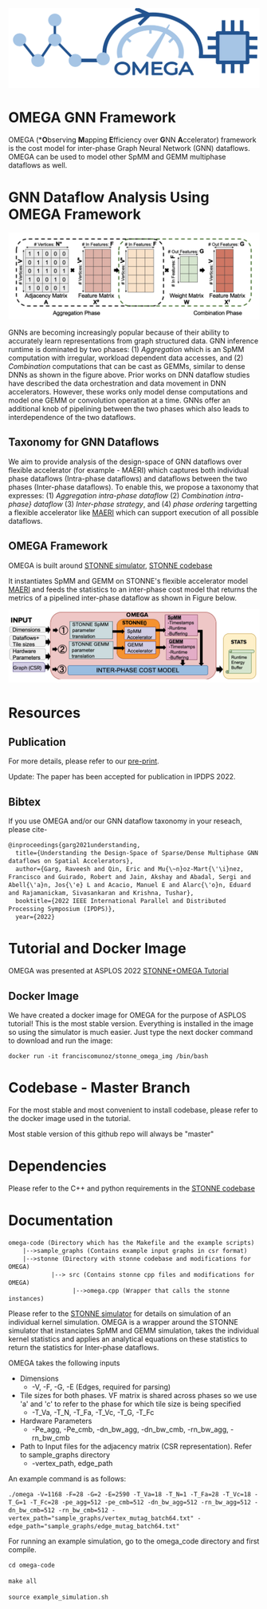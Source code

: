 <img src="OMEGA LOGO.jpg">

#    OMEGA GNN Framework

OMEGA (***O**bserving **M**apping **E**fficiency over **G**NN **A**ccelerator) framework is the cost model for inter-phase Graph Neural Network (GNN) dataflows. OMEGA can be used to model other SpMM and GEMM multiphase dataflows as well.

# GNN Dataflow Analysis Using OMEGA Framework

<img src="computations.png">

GNNs are becoming increasingly popular because of their ability to accurately learn representations from graph structured data. GNN inference runtime is dominated by two phases: (1) *Aggregation* which is an SpMM computation with irregular, workload dependent data accesses, and (2) *Combination* computations that can be cast as GEMMs, similar to dense DNNs as shown in the figure above. Prior works on DNN dataflow studies have described the data orchestration and data movement in DNN accelerators. However, these works only model dense computations and model one GEMM or convolution operation at a time. GNNs offer an additional knob of pipelining between the two phases which also leads to interdependence of the two dataflows.

## Taxonomy for GNN Dataflows

We aim to provide analysis of the design-space of GNN dataflows over flexible accelerator (for example - MAERI) which captures both individual phase dataflows (Intra-phase dataflows) and dataflows between the two phases (Inter-phase dataflows). 
To enable this, we propose a taxonomy that expresses: (1) *Aggregation intra-phase dataflow* (2) *Combination intra-phase} dataflow* (3) *Inter-phase strategy*, and (4) *phase ordering* targetting a flexible accelerator like [MAERI](https://dl.acm.org/doi/pdf/10.1145/3173162.3173176) which can support execution of all possible dataflows.

## OMEGA Framework

OMEGA is built around [STONNE simulator](https://stonne-simulator.github.io), [STONNE codebase](https://github.com/stonne-simulator/stonne)

It instantiates SpMM and GEMM on STONNE's flexible accelerator model [MAERI](https://dl.acm.org/doi/pdf/10.1145/3173162.3173176) and feeds the statistics to an inter-phase cost model that returns the metrics of a pipelined inter-phase dataflow as shown in Figure below.

<img src="omega.png">

# Resources

## Publication

For more details, please refer to our [pre-print](https://arxiv.org/pdf/2103.07977).

Update: The paper has been accepted for publication in IPDPS 2022.

## Bibtex
If you use OMEGA and/or our GNN dataflow taxonomy in your reseach, please cite-
```
@inproceedings{garg2021understanding,
  title={Understanding the Design-Space of Sparse/Dense Multiphase GNN dataflows on Spatial Accelerators},
  author={Garg, Raveesh and Qin, Eric and Mu{\~n}oz-Mart{\'\i}nez, Francisco and Guirado, Robert and Jain, Akshay and Abadal, Sergi and Abell{\'a}n, Jos{\'e} L and Acacio, Manuel E and Alarc{\'o}n, Eduard and Rajamanickam, Sivasankaran and Krishna, Tushar},
  booktitle={2022 IEEE International Parallel and Distributed Processing Symposium (IPDPS)},
  year={2022}
```


# Tutorial and Docker Image

OMEGA was presented at ASPLOS 2022 [STONNE+OMEGA Tutorial](https://stonne-simulator.github.io/ASPLOSTUT.html)

## Docker Image

We have created a docker image for OMEGA for the purpose of ASPLOS tutorial! This is the most stable version. Everything is installed in the image so using the simulator is much easier. Just type the next docker command to download and run the image:

```
docker run -it franciscomunoz/stonne_omega_img /bin/bash
```

# Codebase - Master Branch

For the most stable and most convenient to install codebase, please refer to the docker image used in the tutorial.

Most stable version of this github repo will always be "master"

# Dependencies

Please refer to the C++ and python requirements in the [STONNE codebase](https://github.com/stonne-simulator/stonne)

# Documentation

```
omega-code (Directory which has the Makefile and the example scripts)
    |-->sample_graphs (Contains example input graphs in csr format)
    |-->stonne (Directory with stonne codebase and modifications for OMEGA)
            |--> src (Contains stonne cpp files and modifications for OMEGA)
                  |-->omega.cpp (Wrapper that calls the stonne instances)
```
Please refer to the [STONNE simulator](https://github.com/stonne-simulator/stonne) for details on simulation of an individual kernel simulation. OMEGA is a wrapper around the STONNE simulator that instanciates SpMM and GEMM simulation, takes the individual kernel statistics and applies an analytical equations on these statistics to return the statistics for Inter-phase dataflows.

OMEGA takes the following inputs

<ul>
<li>Dimensions

  * -V, -F, -G, -E (Edges, required for parsing)
<li>Tile sizes for both phases. VF matrix is shared across phases so we use 'a' and 'c' to refer to the phase for which tile size is being specified

 * -T_Va, -T_N, -T_Fa, -T_Vc, -T_G, -T_Fc
<li>Hardware Parameters

  * -Pe_agg, -Pe_cmb, -dn_bw_agg, -dn_bw_cmb, -rn_bw_agg, -rn_bw_cmb
<li>Path to Input files for the adjacency matrix (CSR representation). Refer to sample_graphs directory

  * -vertex_path, edge_path
</ul> 

An example command is as follows:

```
./omega -V=1168 -F=28 -G=2 -E=2590 -T_Va=18 -T_N=1 -T_Fa=28 -T_Vc=18 -T_G=1 -T_Fc=28 -pe_agg=512 -pe_cmb=512 -dn_bw_agg=512 -rn_bw_agg=512 -dn_bw_cmb=512 -rn_bw_cmb=512 -vertex_path="sample_graphs/vertex_mutag_batch64.txt" -edge_path="sample_graphs/edge_mutag_batch64.txt"
```

For running an example simulation, go to the omega_code directory and first compile.

```
cd omega-code

make all

source example_simulation.sh
```
